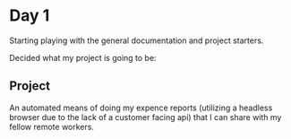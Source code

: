 # Day 1

Starting playing with the general documentation and project starters.

Decided what my project is going to be:

## Project

An automated means of doing my expence reports (utilizing a headless browser due to the lack of a customer facing api) that I can share with my fellow remote workers.